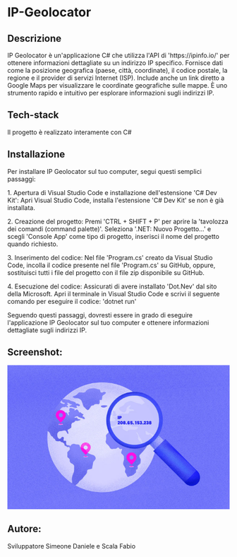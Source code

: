 # IP-Geolocator

## Descrizione

<p> IP Geolocator è un'applicazione C# che utilizza l'API di 'https://ipinfo.io/' per ottenere informazioni dettagliate su un indirizzo IP specifico. Fornisce dati come la posizione geografica (paese, città, coordinate), il codice postale, la regione e il provider di servizi Internet (ISP). Include anche un link diretto a Google Maps per visualizzare le coordinate geografiche sulle mappe. È uno strumento rapido e intuitivo per esplorare informazioni sugli indirizzi IP. </p>

## Tech-stack

<p> Il progetto è realizzato interamente con C# </p>

## Installazione

<p> Per installare IP Geolocator sul tuo computer, segui questi semplici passaggi: </p>
<p> 1. Apertura di Visual Studio Code e installazione dell'estensione 'C# Dev Kit': Apri Visual Studio Code, installa l'estensione 'C# Dev Kit' se non è già installata. </p>
<p> 2. Creazione del progetto: Premi 'CTRL + SHIFT + P' per aprire la 'tavolozza dei comandi (command palette)'. Seleziona '.NET: Nuovo Progetto...' e scegli 'Console App' come tipo di progetto, inserisci il nome del progetto quando richiesto. </p>
<p> 3. Inserimento del codice: Nel file 'Program.cs' creato da Visual Studio Code, incolla il codice presente nel file 'Program.cs' su GitHub, oppure, sostituisci tutti i file del progetto con il file zip disponibile su GitHub. </p>
<p> 4. Esecuzione del codice: Assicurati di avere installato 'Dot.Nev' dal sito della Microsoft. Apri il terminale in Visual Studio Code e scrivi il seguente comando per eseguire il codice: 'dotnet run' </p>

<p> Seguendo questi passaggi, dovresti essere in grado di eseguire l'applicazione IP Geolocator sul tuo computer e ottenere informazioni dettagliate sugli indirizzi IP. </p>

## Screenshot:
![Immagine di IP Geolocator](./4.png)

## Autore:
Sviluppatore Simeone Daniele e Scala Fabio
